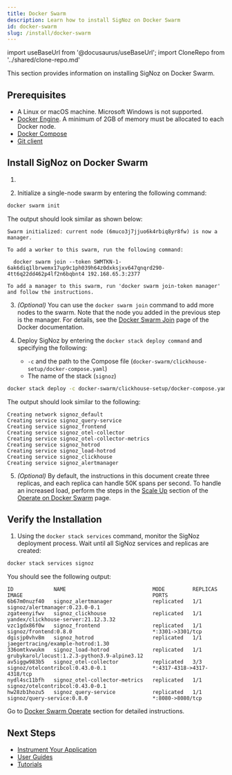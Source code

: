 ```yaml
---
title: Docker Swarm
description: Learn how to install SigNoz on Docker Swarm
id: docker-swarm
slug: /install/docker-swarm
---
```


import useBaseUrl from '@docusaurus/useBaseUrl';
import CloneRepo from '../shared/clone-repo.md'

This section provides information on installing SigNoz on Docker Swarm.

## Prerequisites

<!-- Double-check if this list is comprehensive about memory, disk space, etc. -->
<!-- This section should focus on SigNoz, hence we could assume that Docker Swarm is already installed, similar to the Docker Standalone or Kubernetes sections. Not sure why we show to initialize a swarm or add more nodes here.  -->

- A Linux or macOS machine. Microsoft Windows is not supported.
- [Docker Engine](https://docs.docker.com/get-docker/). A minimum of 2GB of memory must be allocated to each Docker node.
- [Docker Compose](https://docs.docker.com/compose/install/)
- [Git client](https://desktop.github.com/)

## Install SigNoz on Docker Swarm
    
1. <CloneRepo />

2. Initialize a single-node swarm by entering the following command:
  ```bash
docker swarm init
  ```

  The output should look similar as shown below:
  ```output
  Swarm initialized: current node (6muco3j7jjuo6k4rbiq8yr8fw) is now a manager.

  To add a worker to this swarm, run the following command:

    docker swarm join --token SWMTKN-1-6ak6diq1lbrwemx17up9c1ph039h64z0dxksjxv647qnqrd290-4tt6q22dd462p4lf2n6bqbnt4 192.168.65.3:2377

  To add a manager to this swarm, run 'docker swarm join-token manager' and follow the instructions.
  ```

3. _(Optional)_ You can use the `docker swarm join` command to add more nodes to the swarm. Note that the node you added in the previous step is the manager. For details, see the [Docker Swarm Join](https://docs.docker.com/engine/reference/commandline/swarm_join/) page of the Docker documentation.

4. Deploy SigNoz by entering the `docker stack deploy command` and specifying the following:
   - `-c` and the path to the Compose file (`docker-swarm/clickhouse-setup/docker-compose.yaml`)
   - The name of the stack (`signoz`)
  ```bash
docker stack deploy -c docker-swarm/clickhouse-setup/docker-compose.yaml signoz
  ```
  
  The output should look similar to the following:

  ```output
  Creating network signoz_default
  Creating service signoz_query-service
  Creating service signoz_frontend
  Creating service signoz_otel-collector
  Creating service signoz_otel-collector-metrics
  Creating service signoz_hotrod
  Creating service signoz_load-hotrod
  Creating service signoz_clickhouse
  Creating service signoz_alertmanager
  ```

5. _(Optional)_ By default, the instructions in this document create three replicas, and each replica can handle 50K spans per second. To handle an increased load, perform the steps in the [Scale Up](/docs/operate/docker-swarm/#scale-up) section of the [Operate on Docker Swarm](/docs/operate/docker-swarm/) page.

## Verify the Installation

1. Using the `docker stack services` command, monitor the SigNoz deployment process. Wait until all SigNoz services and replicas are created:

  ```bash
docker stack services signoz
  ```

  You should see the following output:

  ```output
  ID             NAME                            MODE         REPLICAS   IMAGE                                          PORTS
  6b67m0nuzf40   signoz_alertmanager             replicated   1/1        signoz/alertmanager:0.23.0-0.1
  zgateenyifwv   signoz_clickhouse               replicated   1/1        yandex/clickhouse-server:21.12.3.32
  vzc1gdx86f0w   signoz_frontend                 replicated   1/1        signoz/frontend:0.8.0                          *:3301->3301/tcp
  dgisjp0vhv8m   signoz_hotrod                   replicated   1/1        jaegertracing/example-hotrod:1.30
  336omtkvwukm   signoz_load-hotrod              replicated   1/1        grubykarol/locust:1.2.3-python3.9-alpine3.12
  av5iggw983b5   signoz_otel-collector           replicated   3/3        signoz/otelcontribcol:0.43.0-0.1               *:4317-4318->4317-4318/tcp
  nydl4sc11bfh   signoz_otel-collector-metrics   replicated   1/1        signoz/otelcontribcol:0.43.0-0.1
  hw28zb1hozu5   signoz_query-service            replicated   1/1        signoz/query-service:0.8.0                     *:8080->8080/tcp
  ```

Go to [Docker Swarm Operate](/docs/operate/docker-swarm) section for detailed instructions.

## Next Steps

- [Instrument Your Application](/docs/instrumentation/overview)
- [User Guides](/docs/userguide/overview/)
- [Tutorials](/docs/tutorials/)
